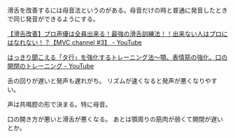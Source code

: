 滑舌を改善するには母音法というのがある。母音だけの時と普通に発音したときで同じ発音ができるようにする。

[【滑舌改善】プロ声優は全員出来る！最強の滑舌訓練法！！出来ない人はプロにはなれない！？【MVC channel #3】 - YouTube](https://youtube.com/watch?v=y25DOdPK8i8&feature=share)

[はっきり聞こえる「タ行」を強化するトレーニング法～顎、表情筋の強化、口の開閉のトレーニング - YouTube](https://www.youtube.com/watch?v=X-W01sasbNw)

舌の回りが遅いと発声も遅れがち。
リズムが速くなると発声が悪くなりやすい。

声は共鳴腔の形で決まる。特に母音。

口の開き方が悪いと滑舌が悪くなる。
あとは顎周りの筋肉が弱くて開閉が遅いとか。
